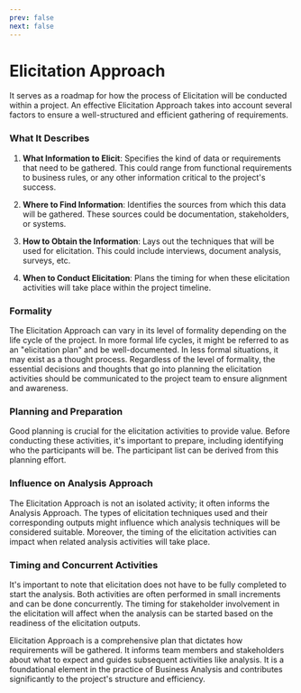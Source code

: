 ```yaml
---
prev: false
next: false
---
```


# Elicitation Approach

It serves as a roadmap for how the process of Elicitation will be conducted within a project. An effective Elicitation Approach takes into account several factors to ensure a well-structured and efficient gathering of requirements.

### What It Describes

1. **What Information to Elicit**: Specifies the kind of data or requirements that need to be gathered. This could range from functional requirements to business rules, or any other information critical to the project's success.
2. **Where to Find Information**: Identifies the sources from which this data will be gathered. These sources could be documentation, stakeholders, or systems.

3. **How to Obtain the Information**: Lays out the techniques that will be used for elicitation. This could include interviews, document analysis, surveys, etc.

4. **When to Conduct Elicitation**: Plans the timing for when these elicitation activities will take place within the project timeline.

### Formality

The Elicitation Approach can vary in its level of formality depending on the life cycle of the project. In more formal life cycles, it might be referred to as an "elicitation plan" and be well-documented. In less formal situations, it may exist as a thought process. Regardless of the level of formality, the essential decisions and thoughts that go into planning the elicitation activities should be communicated to the project team to ensure alignment and awareness.

### Planning and Preparation

Good planning is crucial for the elicitation activities to provide value. Before conducting these activities, it's important to prepare, including identifying who the participants will be. The participant list can be derived from this planning effort.

### Influence on Analysis Approach

The Elicitation Approach is not an isolated activity; it often informs the Analysis Approach. The types of elicitation techniques used and their corresponding outputs might influence which analysis techniques will be considered suitable. Moreover, the timing of the elicitation activities can impact when related analysis activities will take place.

### Timing and Concurrent Activities

It's important to note that elicitation does not have to be fully completed to start the analysis. Both activities are often performed in small increments and can be done concurrently. The timing for stakeholder involvement in the elicitation will affect when the analysis can be started based on the readiness of the elicitation outputs.

Elicitation Approach is a comprehensive plan that dictates how requirements will be gathered. It informs team members and stakeholders about what to expect and guides subsequent activities like analysis. It is a foundational element in the practice of Business Analysis and contributes significantly to the project's structure and efficiency.
